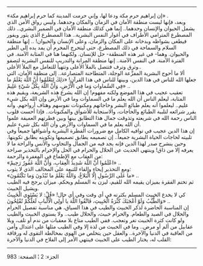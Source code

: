 ------------------------------------------------------------------------

«إن إبراهيم حرم مكة ودعا لها، وإني حرمت المدينة كما حرم إبراهيم مكة» .  
وبعد، فإنها ليست منطقة الأمان في الزمان والمكان وحدهما. وليس رواق الأمن
الذي يشمل الحيوان والإنسان وحدهما.. إنما هي كذلك منطقة الأمان في الضمير
البشري.. ذلك المصطرع المترامي الأطراف في أغوار النفس البشرية.. هذا
المصطرع الذي يثور ويفور فيطغى بشواظه وبدخانه على المكان والزمان، وعلى
الإنسان والحيوان! .. إنها منطقة السلام والسماحة في ذلك المصطرع، حتى
ليتحرج المحرم أن يمد يده إلى الطير والحيوان. وهما- في غير هذه المنطقة-
حل للإنسان. ولكنهما هنا في المثابة الآمنة. في الفترة الآمنة. في النفس
الآمنة.. إنها منطقة المرانة والتدريب للنفس البشرية لتصفو وترق وترف فتتصل
بالملأ الأعلى وتتهيأ للتعامل مع الملأ الأعلى..  
ألا ما أحوج البشرية المفزَّعة الوجلة، المتطاحنة المتصارعة.. إلى منطقة
الأمان، التي جعلها الله للناس في هذا الدين، وبينها للناس في هذا القرآن!
«ذلِكَ لِتَعْلَمُوا أَنَّ اللَّهَ يَعْلَمُ ما فِي السَّماواتِ وَما فِي الْأَرْضِ، وَأَنَّ اللَّهَ بِكُلِّ شَيْءٍ
عَلِيمٌ» ..  
تعقيب عجيب في هذا الموضع ولكنه مفهوم! إن الله يشرع هذه الشريعة، ويقيم
هذه المثابة، ليعلم الناس أن الله يعلم ما في السماوات وما في الأرض وإن
الله بكل شيء عليم.. ليعلموا أنه يعلم طبائع البشر وحاجاتهم ومكنونات
نفوسهم وهتاف أرواحهم. وأنه يقرر شرائعه لتلبية الطبائع والحاجات،
والاستجابة للأشواق والمكنونات.. فإذا أحست قلوب الناس رحمة الله في شريعته
وتذوقت جمال هذا التطابق بينها وبين فطرتهم العميقة علموا أن الله يعلم ما
في السماوات والأرض وأن الله بكل شيء عليم.  
إن هذا الدين عجيب في توافيه الكامل مع ضرورات الفطرة البشرية وأشواقها
جميعاً وفي تلبيته لحاجات الحياة البشرية جميعاً.. إن تصميمه يطابق تصميمها
وتكوينه يطابق تكوينها. وحين ينشرح صدر لهذا الدين فإنه يجد فيه من الجمال
والتجاوب والأنس والراحة ما لا يعرفه إلا من ذاق! وينتهي الحديث عن الحلال
والحرام في الحل والإحرام بالتحذير صراحة من العقاب مع الإطماع في المغفرة
والرحمة:  
«اعْلَمُوا أَنَّ اللَّهَ شَدِيدُ الْعِقابِ، وَأَنَّ اللَّهَ غَفُورٌ رَحِيمٌ» ..  
ومع التحذير إيحاء وإلقاء للتبعة على المخالف الذي لا يثوب:  
«ما عَلَى الرَّسُولِ إِلَّا الْبَلاغُ، وَاللَّهُ يَعْلَمُ ما تُبْدُونَ وَما تَكْتُمُونَ» ..  
ثم تختم الفقرة بميزان يقيمه الله للقيم، ليزن به المسلم ويحكم. ميزان يرجح
فيه الطيب ويشيل الخبيث.  
كي لا يخدع الخبيث المسلم بكثرته في أي وقت وفي أي حال! «قُلْ: لا يَسْتَوِي
الْخَبِيثُ وَالطَّيِّبُ وَلَوْ أَعْجَبَكَ كَثْرَةُ الْخَبِيثِ، فَاتَّقُوا اللَّهَ يا أُولِي الْأَلْبابِ لَعَلَّكُمْ
تُفْلِحُونَ» ..  
إن المناسبة الحاضرة لذكر الخبيث والطيب في هذا السياق، هي مناسبة تفصيل
الحرام والحلال في الصيد والطعام. والحرام خبيث، والحلال طيب.. ولا يستوي
الخبيث والطيب ولو كانت كثرة الخبيث تغر وتعجب. ففي الطيب متاع بلا معقبات
من ندم أو تلف، وبلا عقابيل من ألم أو مرض.. وما في الخبيث من لذة إلا وفي
الطيب مثلها على اعتدال وأمن من العاقبة في الدنيا والآخرة.. والعقل حين
يتخلص من الهوى بمخالطة التقوى له ورقاقة القلب له، يختار الطيب على الخبيث
فينتهي الأمر إلى الفلاح في الدنيا والآخرة:

------------------------------------------------------------------------

الجزء: 2 ¦ الصفحة: 983
